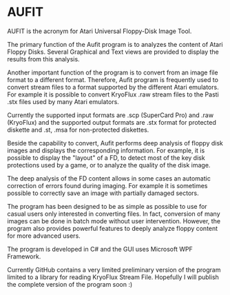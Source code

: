 AUFIT
=====
AUFIT is the acronym for Atari Universal Floppy-Disk Image Tool.

The primary function of the Aufit program is to analyzes the content of Atari Floppy Disks. Several Graphical and Text views are provided to display the results from this analysis.

Another important function of the program is to convert from an image file format to a different format. Therefore, Aufit program is frequently used to convert stream files to a format supported by the different Atari emulators. For example it is possible to convert KryoFlux .raw stream files to the Pasti .stx files used by many Atari emulators.

Currently the supported input formats are .scp (SuperCard Pro) and .raw (KryoFlux) and the supported output formats are .stx format for protected diskette and .st, .msa for non-protected diskettes.

Beside the capability to convert, Aufit performs deep analysis of floppy disk images and displays the corresponding information. For example, it is possible to display the "layout" of a FD, to detect most of the key disk protections used by a game, or to analyze the quality of the disk image.

The deep analysis of the FD content allows in some cases an automatic correction of errors found during imaging. For example it is sometimes possible to correctly save an image with partially damaged sectors.

The program has been designed to be as simple as possible to use for casual users only interested in converting files. In fact, conversion of many images can be done in batch mode without user intervention. However, the program also provides powerful features to deeply analyze floppy content for more advanced users.


The program is developed in C# and the GUI uses Microsoft WPF Framework.

Currently GitHub contains a very limited preliminary version of the program limited to a library for reading KryoFlux Stream File.
Hopefully I will publish the complete version of the program soon :)
